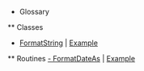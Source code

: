 * Glossary

** Classes
- [FormatString](./FormatString.vbs) | [Example](./FormatString.use.vbs)

** Routines
[- FormatDateAs](./FormatDateAs.vbs) | [Example](./FormatDateAs.use.vbs)
